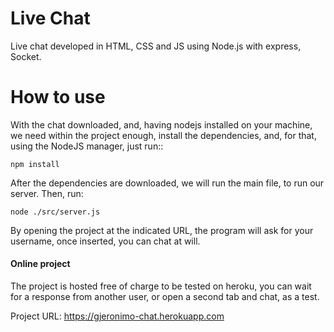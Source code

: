 # Live Chat

Live chat developed in HTML, CSS and JS using Node.js with express, Socket.

# How to use

With the chat downloaded, and, having nodejs installed on your machine, we need within the project enough, install the dependencies, and, for that, using the NodeJS manager, just run::

    npm install 

After the dependencies are downloaded, we will run the main file, to run our server. Then, run: 

    node ./src/server.js

By opening the project at the indicated URL, the program will ask for your username, once inserted, you can chat at will.

#### Online project

The project is hosted free of charge to be tested on heroku, you can wait for a response from another user, or open a second tab and chat, as a test.

Project URL: <a href="https://gjeronimo-chat.herokuapp.com">https://gjeronimo-chat.herokuapp.com</a>
